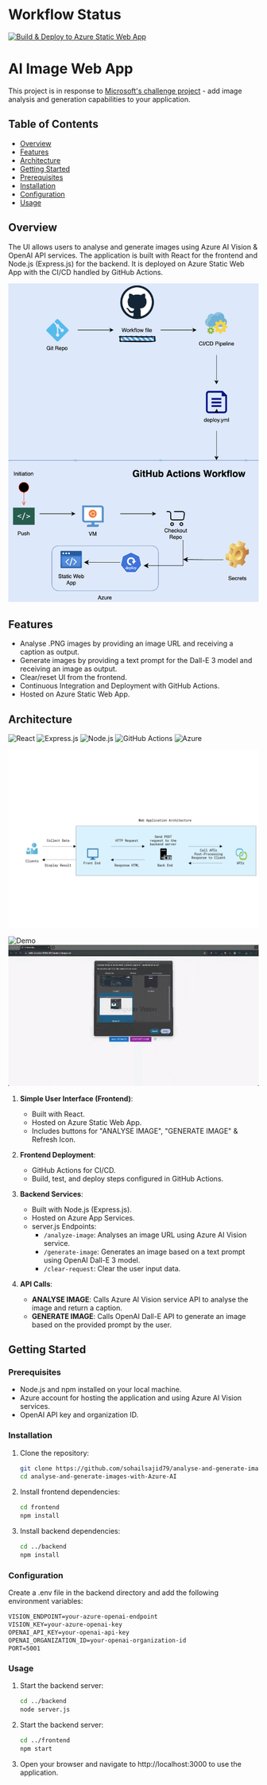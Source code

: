 # Workflow Status

[![Build & Deploy to Azure Static Web App](https://github.com/sohailsajid79/analyse-and-generate-images-with-Azure-AI/actions/workflows/deploy.yml/badge.svg)](https://github.com/sohailsajid79/analyse-and-generate-images-with-Azure-AI/actions/workflows/deploy.yml)

# AI Image Web App

This project is in response to [Microsoft's challenge project](https://learn.microsoft.com/en-us/training/modules/challenge-project-add-image-analysis-generation-to-app/?WT.mc_id=academic-114319-gwynethp) - add image analysis and generation capabilities to your application.

## Table of Contents

- [Overview](#overview)
- [Features](#features)
- [Architecture](#architecture)
- [Getting Started](#getting-started)
- [Prerequisites](#prerequisites)
- [Installation](#installation)
- [Configuration](#configuration)
- [Usage](#usage)

## Overview

The UI allows users to analyse and generate images using Azure AI Vision & OpenAI API services. The application is built with React for the frontend and Node.js (Express.js) for the backend. It is deployed on Azure Static Web App with the CI/CD handled by GitHub Actions.

![CI/CD](./assets/diagram2.png)

## Features

- Analyse .PNG images by providing an image URL and receiving a caption as output.
- Generate images by providing a text prompt for the Dall-E 3 model and receiving an image as output.
- Clear/reset UI from the frontend.
- Continuous Integration and Deployment with GitHub Actions.
- Hosted on Azure Static Web App.

## Architecture

![React](https://img.shields.io/badge/React-20232A?style=for-the-badge&logo=react&logoColor=61DAFB) ![Express.js](https://img.shields.io/badge/Express.js-000000?style=for-the-badge&logo=express&logoColor=white) ![Node.js](https://img.shields.io/badge/Node.js-339933?style=for-the-badge&logo=nodedotjs&logoColor=white) ![GitHub Actions](https://img.shields.io/badge/GitHub_Actions-2088FF?style=for-the-badge&logo=github-actions&logoColor=white) ![Azure](https://img.shields.io/badge/Azure-0089D6?style=for-the-badge&logo=microsoft-azure&logoColor=white)

![Computer Vision](./assets/diagram1.JPG)

![Demo](./assets/analyse-image.gif)
![Demo](./assets/image-gen.gif)

1. **Simple User Interface (Frontend)**:

   - Built with React.
   - Hosted on Azure Static Web App.
   - Includes buttons for "ANALYSE IMAGE", "GENERATE IMAGE" & Refresh Icon.

2. **Frontend Deployment**:

   - GitHub Actions for CI/CD.
   - Build, test, and deploy steps configured in GitHub Actions.

3. **Backend Services**:

   - Built with Node.js (Express.js).
   - Hosted on Azure App Services.
   - server.js Endpoints:
     - `/analyze-image`: Analyses an image URL using Azure AI Vision service.
     - `/generate-image`: Generates an image based on a text prompt using OpenAI Dall-E 3 model.
     - `/clear-request`: Clear the user input data.

4. **API Calls**:
   - **ANALYSE IMAGE**: Calls Azure AI Vision service API to analyse the image and return a caption.
   - **GENERATE IMAGE**: Calls OpenAI Dall-E API to generate an image based on the provided prompt by the user.

## Getting Started

### Prerequisites

- Node.js and npm installed on your local machine.
- Azure account for hosting the application and using Azure AI Vision services.
- OpenAI API key and organization ID.

### Installation

1. Clone the repository:

   ```sh
   git clone https://github.com/sohailsajid79/analyse-and-generate-images-with-Azure-AI.git
   cd analyse-and-generate-images-with-Azure-AI
   ```

2. Install frontend dependencies:

   ```sh
   cd frontend
   npm install
   ```

3. Install backend dependencies:
   ```sh
   cd ../backend
   npm install
   ```

### Configuration

Create a .env file in the backend directory and add the following environment variables:

    VISION_ENDPOINT=your-azure-openai-endpoint
    VISION_KEY=your-azure-openai-key
    OPENAI_API_KEY=your-openai-api-key
    OPENAI_ORGANIZATION_ID=your-openai-organization-id
    PORT=5001

### Usage

1. Start the backend server:

   ```sh
   cd ../backend
   node server.js
   ```

2. Start the backend server:
   ```sh
   cd ../frontend
   npm start
   ```
3. Open your browser and navigate to http://localhost:3000 to use the application.

